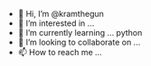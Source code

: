 - 👋 Hi, I’m @kramthegun
- 👀 I’m interested in ... 
- 🌱 I’m currently learning ... python
- 💞️ I’m looking to collaborate on ...
- 📫 How to reach me ...

<!---
kramthegun/kramthegun is a ✨ special ✨ repository because its `README.md` (this file) appears on your GitHub profile.
You can click the Preview link to take a look at your changes.
--->
